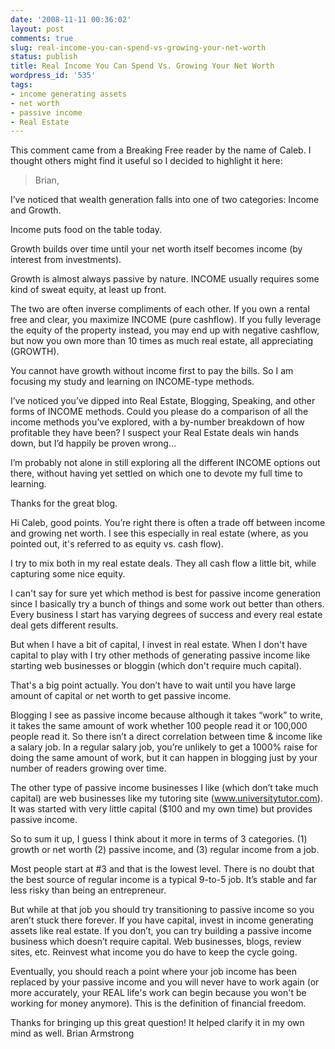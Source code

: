```yaml
---
date: '2008-11-11 00:36:02'
layout: post
comments: true
slug: real-income-you-can-spend-vs-growing-your-net-worth
status: publish
title: Real Income You Can Spend Vs. Growing Your Net Worth
wordpress_id: '535'
tags:
- income generating assets
- net worth
- passive income
- Real Estate
---
```


This comment came from a Breaking Free reader by the name of Caleb.  I thought others might find it useful so I decided to highlight it here:



> Brian,

I’ve noticed that wealth generation falls into one of two categories: Income and Growth.

Income puts food on the table today.

Growth builds over time until your net worth itself becomes income (by interest from investments).

Growth is almost always passive by nature. INCOME usually requires some kind of sweat equity, at least up front.

The two are often inverse compliments of each other. If you own a rental free and clear, you maximize INCOME (pure cashflow). If you fully leverage the equity of the property instead, you may end up with negative cashflow, but now you own more than 10 times as much real estate, all appreciating (GROWTH).

You cannot have growth without income first to pay the bills. So I am focusing my study and learning on INCOME-type methods.

I’ve noticed you’ve dipped into Real Estate, Blogging, Speaking, and other forms of INCOME methods. Could you please do a comparison of all the income methods you’ve explored, with a by-number breakdown of how profitable they have been? I suspect your Real Estate deals win hands down, but I’d happily be proven wrong…

I’m probably not alone in still exploring all the different INCOME options out there, without having yet settled on which one to devote my full time to learning.

Thanks for the great blog.



Hi Caleb, good points. You’re right there is often a trade off between income and growing net worth. I see this especially in real estate (where, as you pointed out, it's referred to as equity vs. cash flow).

I try to mix both in my real estate deals. They all cash flow a little bit, while capturing some nice equity.

I can't say for sure yet which method is best for passive income generation since I basically try a bunch of things and some work out better than others.  Every business I start has varying degrees of success and every real estate deal gets different results.

But when I have a bit of capital, I invest in real estate.  When I don't have capital to play with I try other methods of generating passive income like starting web businesses or bloggin (which don't require much capital).

That's a big point actually.  You don’t have to wait until you have large amount of capital or net worth to get passive income.

Blogging I see as passive income because although it takes “work” to write, it takes the same amount of work whether 100 people read it or 100,000 people read it. So there isn’t a direct correlation between time & income like a salary job. In a regular salary job, you’re unlikely to get a 1000% raise for doing the same amount of work, but it can happen in blogging just by your number of readers growing over time.

The other type of passive income businesses I like (which don’t take much capital) are web businesses like my tutoring site (www.universitytutor.com). It was started with very little capital ($100 and my own time) but provides passive income.

So to sum it up, I guess I think about it more in terms of 3 categories. (1) growth or net worth (2) passive income, and (3) regular income from a job.

Most people start at #3 and that is the lowest level.  There is no doubt that the best source of regular income is a typical 9-to-5 job.  It’s stable and far less risky than being an entrepreneur.

But while at that job you should try transitioning to passive income so you aren’t stuck there forever. If you have capital, invest in income generating assets like real estate. If you don’t, you can try building a passive income business which doesn’t require capital. Web businesses, blogs, review sites, etc.  Reinvest what income you do have to keep the cycle going.

Eventually, you should reach a point where your job income has been replaced by your passive income and you will never have to work again (or more accurately, your REAL life's work can begin because you won't be working for money anymore).  This is the definition of financial freedom.

Thanks for bringing up this great question!  It helped clarify it in my own mind as well.
Brian Armstrong
